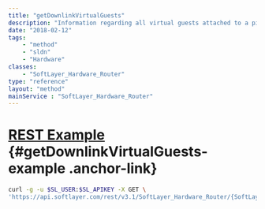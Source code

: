 ```yaml
---
title: "getDownlinkVirtualGuests"
description: "Information regarding all virtual guests attached to a piece of network hardware."
date: "2018-02-12"
tags:
    - "method"
    - "sldn"
    - "Hardware"
classes:
    - "SoftLayer_Hardware_Router"
type: "reference"
layout: "method"
mainService : "SoftLayer_Hardware_Router"
---
```


# [REST Example](#getDownlinkVirtualGuests-example) <a href="/article/rest/"><i class="fas fa-question"></i></a> {#getDownlinkVirtualGuests-example .anchor-link} 
```bash
curl -g -u $SL_USER:$SL_APIKEY -X GET \
'https://api.softlayer.com/rest/v3.1/SoftLayer_Hardware_Router/{SoftLayer_Hardware_RouterID}/getDownlinkVirtualGuests'
```
